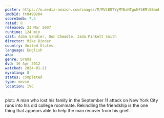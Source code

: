 ```yaml
---
poster: https://m.media-amazon.com/images/M/MV5BOTYyMTExNTgwNF5BMl5BanBnXkFtZTcwMDY4MTEzMw@@._V1_SX300.jpg 
imdbId: tt0490204 
scoreImdb: 7.4 
rated: R
released: 23 Mar 2007 
runtime: 124 min 
cast: Adam Sandler, Don Cheadle, Jada Pinkett Smith 
director: Mike Binder 
country: United States
language: English
aka: 
genre: Drama 
dvd: 16 Apr 2012
watched: 2024-01-21
myrating: 8
status: completed
type: movie
location: IVC
---
```


plot:: A man who lost his family in the September 11 attack on New York City runs into his old college roommate. Rekindling the friendship is the one thing that appears able to help the man recover from his grief.
